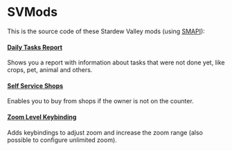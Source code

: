 # SVMods

This is the source code of these Stardew Valley mods (using [SMAPI](https://github.com/Pathoschild/SMAPI/releases)):

#### [Daily Tasks Report](https://www.nexusmods.com/stardewvalley/mods/1624/)
Shows you a report with information about tasks that were not done yet, like crops, pet, animal and others.
  
  
#### [Self Service Shops](https://www.nexusmods.com/stardewvalley/mods/1622/)
Enables you to buy from shops if the owner is not on the counter.

#### [Zoom Level Keybinding](https://www.nexusmods.com/stardewvalley/mods/1621/)
Adds keybindings to adjust zoom and increase the zoom range (also possible to configure unlimited zoom).

